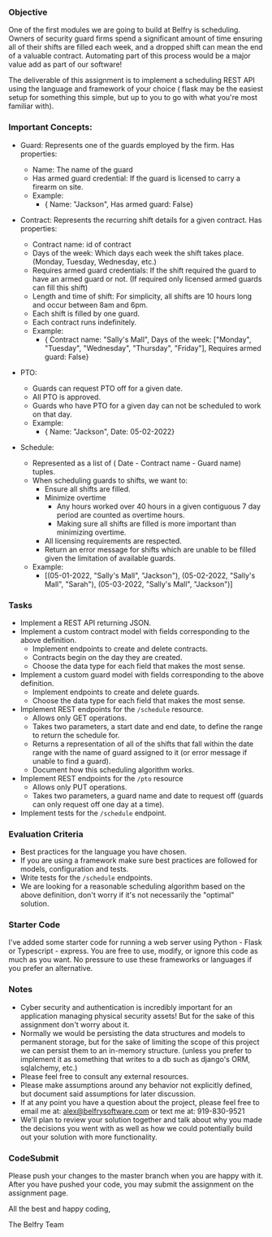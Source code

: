 ### Objective
 
One of the first modules we are going to build at Belfry is scheduling. Owners of security guard firms spend a significant amount of time ensuring all of their shifts are filled each week, and a dropped shift can mean the end of a valuable contract. Automating part of this process would be a major value add as part of our software!
 
The deliverable of this assignment is to implement a scheduling REST API using the language and framework of your choice ( flask may be the easiest setup for something this simple, but up to you to go with what you're most familiar with).
 
### Important Concepts:
 
- Guard: Represents one of the guards employed by the firm. Has properties:
    - Name: The name of the guard
    - Has armed guard credential: If the guard is licensed to carry a firearm on site.
    - Example:
        - { Name: "Jackson", Has armed guard: False}
 
- Contract: Represents the recurring shift details for a given contract. Has properties:
    - Contract name: id of contract
    - Days of the week: Which days each week the shift takes place. (Monday, Tuesday, Wednesday, etc.)
    - Requires armed guard credentials: If the shift required the guard to have an armed guard or not. (If required only licensed armed guards can fill this shift)
    - Length and time of shift: For simplicity, all shifts are 10 hours long and occur between 8am and 6pm.
    - Each shift is filled by one guard.
    - Each contract runs indefinitely.
    - Example:
        - { Contract name: "Sally's Mall", Days of the week: ["Monday", "Tuesday", "Wednesday", "Thursday", "Friday"], Requires armed guard: False}
 
- PTO:
    - Guards can request PTO off for a given date.
    - All PTO is approved.
    - Guards who have PTO for a given day can not be scheduled to work on that day.
    - Example:
        - { Name: "Jackson", Date: 05-02-2022}

- Schedule: 
    - Represented as a list of ( Date - Contract name - Guard name) tuples.
    - When scheduling guards to shifts, we want to:
        - Ensure all shifts are filled.
        - Minimize overtime
            - Any hours worked over 40 hours in a given contiguous 7 day period are counted as overtime hours.
            - Making sure all shifts are filled is more important than minimizing overtime.
        - All licensing requirements are respected.
        - Return an error message for shifts which are unable to be filled given the limitation of available guards.    
    - Example:
        - [(05-01-2022, "Sally's Mall", "Jackson"), (05-02-2022, "Sally's Mall", "Sarah"), (05-03-2022, "Sally's Mall", "Jackson")]
 
### Tasks
 
-   Implement a REST API returning JSON.
-   Implement a custom contract model with fields corresponding to the above definition.
    - Implement endpoints to create and delete contracts.
    - Contracts begin on the day they are created.
    - Choose the data type for each field that makes the most sense.
-   Implement a custom guard model with fields corresponding to the above definition.
    - Implement endpoints to create and delete guards.
    - Choose the data type for each field that makes the most sense.
-   Implement REST endpoints for the `/schedule` resource.
    - Allows only GET operations.
    - Takes two parameters, a start date and end date, to define the range to return the schedule for.
    - Returns a representation of all of the shifts that fall within the date range with the name of guard assigned to it (or error message if unable to find a guard).
    - Document how this scheduling algorithm works.
-   Implement REST endpoints for the `/pto` resource
    - Allows only PUT operations.
    - Takes two parameters, a guard name and date to request off (guards can only request off one day at a time).
-   Implement tests for the `/schedule` endpoint.
 
### Evaluation Criteria
 
-   Best practices for the language you have chosen.
-   If you are using a framework make sure best practices are followed for models, configuration and tests.
-   Write tests for the `/schedule` endpoints.
-   We are looking for a reasonable scheduling algorithm based on the above definition, don't worry if it's not necessarily the "optimal" solution.
 
### Starter Code

I've added some starter code for running a web server using Python - Flask or Typescript - express. You are free to use, modify, or ignore this code as much as you want. No pressure to use these frameworks or languages if you prefer an alternative.

### Notes
 
- Cyber security and authentication is incredibly important for an application managing physical security assets! But for the sake of this assignment don't worry about it.
- Normally we would be persisting the data structures and models to permanent storage, but for the sake of limiting the scope of this project we can persist them to an in-memory structure. (unless you prefer to implement it as something that writes to a db such as django's ORM, sqlalchemy, etc.)
- Please feel free to consult any external resources.
- Please make assumptions around any behavior not explicitly defined, but document said assumptions for later discussion.
- If at any point you have a question about the project, please feel free to email me at: alex@belfrysoftware.com or text me at: 919-830-9521
- We'll plan to review your solution together and talk about why you made the decisions you went with as well as how we could potentially build out your solution with more functionality.
 
### CodeSubmit
 
Please push your changes to the master branch when you are happy with it.
After you have pushed your code, you may submit the assignment on the assignment page.
 
All the best and happy coding,
 
The Belfry Team

